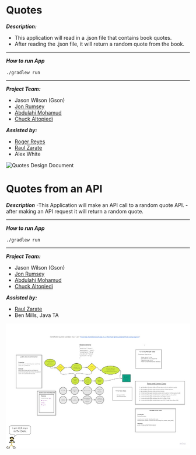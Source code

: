 # Quotes


***Description:***  
- This application will read in a .json file that contains book quotes.
- After reading the .json file, it will return a random quote from the book.
-- -

***How to run App***  

`./gradlew run`
-- -

***Project Team:***  
- Jason Wilson (Gson) 
- [Jon Rumsey](https://github.com/nojronatron)
- [Abdulahi Mohamud](https://github.com/AbdulahiMohamud)
- [Chuck Altopiedi](https://github.com/ChuckAlto)


***Assisted by:***
- [Roger Reyes](https://github.com/RogerMReyes)
- [Raul Zarate](https://github.com/zaratr)
- Alex White 



![Quotes Design Document](Quotes.jpg)

# Quotes from an API

***Description***
-This Application will make an API call to a random quote API.
-after making an API request it will return a random quote.
-- -

***How to run App***

`./gradlew run`
-- -

***Project Team:***
- Jason Wilson (Gson)
- [Jon Rumsey](https://github.com/nojronatron)
- [Abdulahi Mohamud](https://github.com/AbdulahiMohamud)
- [Chuck Altopiedi](https://github.com/ChuckAlto)

***Assisted by:***
- [Raul Zarate](https://github.com/zaratr)
- Ben Mills, Java TA

![Potent-Quotables](Potent-Quotables.jpg)